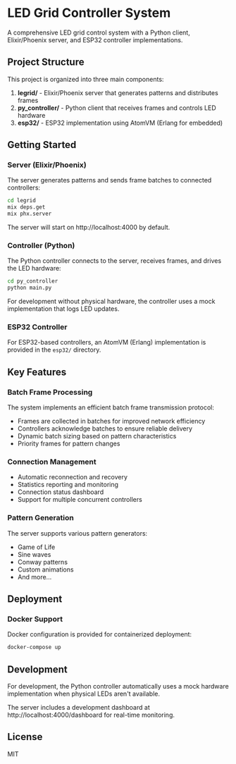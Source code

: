 # LED Grid Controller System

A comprehensive LED grid control system with a Python client, Elixir/Phoenix server, and ESP32 controller implementations.

## Project Structure

This project is organized into three main components:

1. **legrid/** - Elixir/Phoenix server that generates patterns and distributes frames
2. **py_controller/** - Python client that receives frames and controls LED hardware
3. **esp32/** - ESP32 implementation using AtomVM (Erlang for embedded)

## Getting Started

### Server (Elixir/Phoenix)

The server generates patterns and sends frame batches to connected controllers:

```bash
cd legrid
mix deps.get
mix phx.server
```

The server will start on http://localhost:4000 by default.

### Controller (Python)

The Python controller connects to the server, receives frames, and drives the LED hardware:

```bash
cd py_controller
python main.py
```

For development without physical hardware, the controller uses a mock implementation that logs LED updates.

### ESP32 Controller

For ESP32-based controllers, an AtomVM (Erlang) implementation is provided in the `esp32/` directory.

## Key Features

### Batch Frame Processing

The system implements an efficient batch frame transmission protocol:

- Frames are collected in batches for improved network efficiency
- Controllers acknowledge batches to ensure reliable delivery
- Dynamic batch sizing based on pattern characteristics
- Priority frames for pattern changes

### Connection Management

- Automatic reconnection and recovery
- Statistics reporting and monitoring
- Connection status dashboard
- Support for multiple concurrent controllers

### Pattern Generation

The server supports various pattern generators:

- Game of Life
- Sine waves
- Conway patterns
- Custom animations
- And more...

## Deployment

### Docker Support

Docker configuration is provided for containerized deployment:

```bash
docker-compose up
```

## Development

For development, the Python controller automatically uses a mock hardware implementation when physical LEDs aren't available.

The server includes a development dashboard at http://localhost:4000/dashboard for real-time monitoring.

## License

MIT
